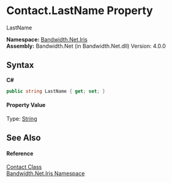 ﻿# Contact.LastName Property 
 

LastName

**Namespace:**&nbsp;<a href ="N_Bandwidth_Net_Iris.md">Bandwidth.Net.Iris</a><br />**Assembly:**&nbsp;Bandwidth.Net (in Bandwidth.Net.dll) Version: 4.0.0

## Syntax

**C#**<br />
``` C#
public string LastName { get; set; }
```


#### Property Value
Type: <a href="http://msdn2.microsoft.com/en-us/library/s1wwdcbf" target="_blank">String</a>

## See Also


#### Reference
<a href ="T_Bandwidth_Net_Iris_Contact.md">Contact Class</a><br /><a href ="N_Bandwidth_Net_Iris.md">Bandwidth.Net.Iris Namespace</a><br />